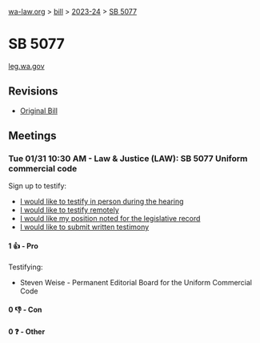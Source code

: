 [wa-law.org](/) > [bill](/bill/) > [2023-24](/bill/2023-24/) > [SB 5077](/bill/2023-24/sb/5077/)

# SB 5077
[leg.wa.gov](https://app.leg.wa.gov/billsummary?BillNumber=5077&Year=2023&Initiative=false)

## Revisions
* [Original Bill](1/)

## Meetings
### Tue 01/31 10:30 AM - Law & Justice (LAW): SB 5077 Uniform commercial code
Sign up to testify:
* [I would like to testify in person during the hearing](https://app.leg.wa.gov/csi/Testifier/Add?chamber=House&mId=30543&aId=149976&caId=20825&tId=1)
* [I would like to testify remotely](https://app.leg.wa.gov/csi/Testifier/Add?chamber=House&mId=30543&aId=149976&caId=20825&tId=2)
* [I would like my position noted for the legislative record](https://app.leg.wa.gov/csi/Testifier/Add?chamber=House&mId=30543&aId=149976&caId=20825&tId=3)
* [I would like to submit written testimony](https://app.leg.wa.gov/csi/Testifier/Add?chamber=House&mId=30543&aId=149976&caId=20825&tId=4)

#### 1 👍 - Pro
Testifying:
* Steven Weise - Permanent Editorial Board for the Uniform Commercial Code

#### 0 👎 - Con

#### 0 ❓ - Other
